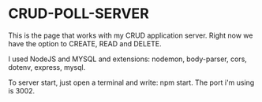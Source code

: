 # CRUD-POLL-SERVER

This is the page that works with my CRUD application server.
Right now we have the option to CREATE, READ and DELETE.

I used NodeJS and MYSQL and extensions: nodemon, body-parser, cors, dotenv, express, mysql.

To server start, just open a terminal and write: npm start. The port i'm using is 3002.
